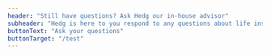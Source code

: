 ```yaml
---
header: "Still have questions? Ask Hedg our in-house advisor"
subheader: "Hedg is here to you respond to any questions about life insurance"
buttonText: "Ask your questions"
buttonTarget: "/test"
---
```

